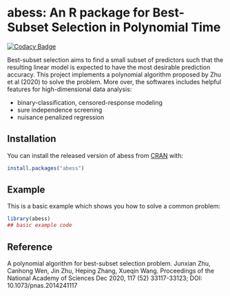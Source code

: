 # abess: An R package for Best-Subset Selection in Polynomial Time

<!-- badges: start -->
[![Codacy Badge](https://app.codacy.com/project/badge/Grade/49a2e64460124d55a6986f0bf28b738e)](https://www.codacy.com/gh/Mamba413/abess/dashboard?utm_source=github.com&amp;utm_medium=referral&amp;utm_content=Mamba413/abess&amp;utm_campaign=Badge_Grade)
<!-- badges: end -->

Best-subset selection aims to find a small subset of predictors such that the resulting linear model is expected to have the most desirable prediction accuracy. This project implements a polynomial algorithm proposed by Zhu et al (2020) to solve the problem. More over, the softwares includes helpful features for high-dimensional data analysis:

- binary-classification, censored-response modeling
- sure independence screening
- nuisance penalized regression

## Installation

You can install the released version of abess from [CRAN](https://CRAN.R-project.org) with:

``` r
install.packages("abess")
```

## Example

This is a basic example which shows you how to solve a common problem:

``` r
library(abess)
## basic example code
```

## Reference
A polynomial algorithm for best-subset selection problem. Junxian Zhu, Canhong Wen, Jin Zhu, Heping Zhang, Xueqin Wang. Proceedings of the National Academy of Sciences Dec 2020, 117 (52) 33117-33123; DOI: 10.1073/pnas.2014241117
